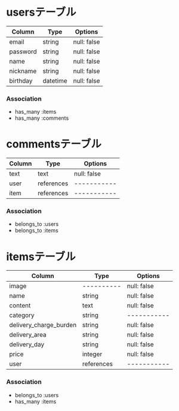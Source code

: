 # usersテーブル

| Column     | Type       | Options     |
| ---------- | ---------- | ----------- |
| email      | string     | null: false |
| password   | string     | null: false |
| name       | string     | null: false |
| nickname   | string     | null: false |
| birthday   | datetime   | null: false |

### Association
- has_many :items
- has_many :comments

# commentsテーブル

| Column          | Type       | Options     |
| --------------- | ---------- | ----------- |
| text            | text       | null: false |
| user            | references | ----------- |
| item            | references | ----------- |

### Association
- belongs_to :users
- belongs_to :items

# itemsテーブル
| Column                 | Type       | Options     |
| ---------------------- | ---------- | ----------- |
| image                  | ---------- | null: false |
| name                   | string     | null: false |
| content                | text       | null: false |
| category               | string     | ----------- |
| delivery_charge_burden | string     | null: false |
| delivery_area          | string     | null: false |
| delivery_day           | string     | null: false |
| price                  | integer    | null: false |
| user                   | references | ----------- |

### Association
- belongs_to :users
- has_many :items
